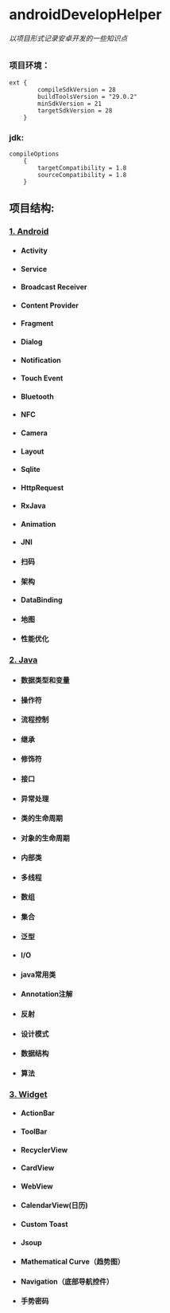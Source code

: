 # androidDevelopHelper
###### 以项目形式记录安卓开发的一些知识点

### 项目环境：

```
ext {
        compileSdkVersion = 28
        buildToolsVersion = "29.0.2"
        minSdkVersion = 21
        targetSdkVersion = 28
    }
```
### jdk:


```
compileOptions 
    {
        targetCompatibility = 1.8
        sourceCompatibility = 1.8
    }
```
## 项目结构:


### [1. Android](https://gitee.com/ZhangQQ_123/DeveloperHelper/blob/master/pics/android.jpg)
- #### Activity
- #### Service
- #### Broadcast Receiver
- #### Content Provider
- #### Fragment
- #### Dialog
- #### Notification
- #### Touch Event
- #### Bluetooth
- #### NFC
- #### Camera
- #### Layout
- #### Sqlite
- #### HttpRequest
- #### RxJava
- #### Animation
- #### JNI
- #### 扫码
- #### 架构
- #### DataBinding
- #### 地图
- #### 性能优化


### [2. Java](https://gitee.com/ZhangQQ_123/DeveloperHelper/blob/master/pics/java.jpg)
- #### 数据类型和变量
- #### 操作符
- #### 流程控制
- #### 继承
- #### 修饰符
- #### 接口
- #### 异常处理
- #### 类的生命周期
- #### 对象的生命周期
- #### 内部类
- #### 多线程
- #### 数组
- #### 集合
- #### 泛型
- #### I/O
- #### java常用类
- #### Annotation注解
- #### 反射
- #### 设计模式
- #### 数据结构
- #### 算法


### [3. Widget](https://gitee.com/ZhangQQ_123/DeveloperHelper/blob/master/pics/widget.jpg)
- #### ActionBar
- #### ToolBar
- #### RecyclerView
- #### CardView
- #### WebView
- #### CalendarView(日历)
- #### Custom Toast
- #### Jsoup
- #### Mathematical Curve（趋势图）
- #### Navigation（底部导航控件）
- #### 手势密码

